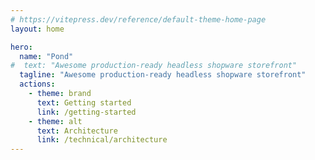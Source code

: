 ```yaml
---
# https://vitepress.dev/reference/default-theme-home-page
layout: home

hero:
  name: "Pond"
#  text: "Awesome production-ready headless shopware storefront"
  tagline: "Awesome production-ready headless shopware storefront"
  actions:
    - theme: brand
      text: Getting started
      link: /getting-started
    - theme: alt
      text: Architecture
      link: /technical/architecture
---
```

